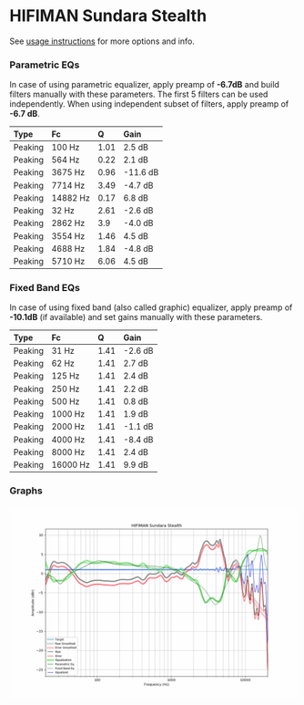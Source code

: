 # HIFIMAN Sundara Stealth
See [usage instructions](https://github.com/jaakkopasanen/AutoEq#usage) for more options and info.

### Parametric EQs
In case of using parametric equalizer, apply preamp of **-6.7dB** and build filters manually
with these parameters. The first 5 filters can be used independently.
When using independent subset of filters, apply preamp of **-6.7 dB**.

| Type    | Fc       |    Q | Gain     |
|:--------|:---------|:-----|:---------|
| Peaking | 100 Hz   | 1.01 | 2.5 dB   |
| Peaking | 564 Hz   | 0.22 | 2.1 dB   |
| Peaking | 3675 Hz  | 0.96 | -11.6 dB |
| Peaking | 7714 Hz  | 3.49 | -4.7 dB  |
| Peaking | 14882 Hz | 0.17 | 6.8 dB   |
| Peaking | 32 Hz    | 2.61 | -2.6 dB  |
| Peaking | 2862 Hz  | 3.9  | -4.0 dB  |
| Peaking | 3554 Hz  | 1.46 | 4.5 dB   |
| Peaking | 4688 Hz  | 1.84 | -4.8 dB  |
| Peaking | 5710 Hz  | 6.06 | 4.5 dB   |

### Fixed Band EQs
In case of using fixed band (also called graphic) equalizer, apply preamp of **-10.1dB**
(if available) and set gains manually with these parameters.

| Type    | Fc       |    Q | Gain    |
|:--------|:---------|:-----|:--------|
| Peaking | 31 Hz    | 1.41 | -2.6 dB |
| Peaking | 62 Hz    | 1.41 | 2.7 dB  |
| Peaking | 125 Hz   | 1.41 | 2.4 dB  |
| Peaking | 250 Hz   | 1.41 | 2.2 dB  |
| Peaking | 500 Hz   | 1.41 | 0.8 dB  |
| Peaking | 1000 Hz  | 1.41 | 1.9 dB  |
| Peaking | 2000 Hz  | 1.41 | -1.1 dB |
| Peaking | 4000 Hz  | 1.41 | -8.4 dB |
| Peaking | 8000 Hz  | 1.41 | 2.4 dB  |
| Peaking | 16000 Hz | 1.41 | 9.9 dB  |

### Graphs
![](./HIFIMAN%20Sundara%20Stealth.png)